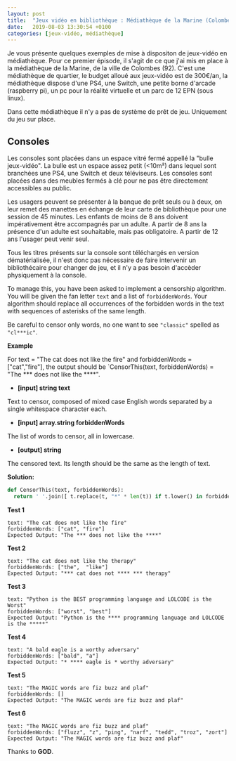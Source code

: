 ```yaml
---
layout: post
title:  "Jeux vidéo en bibliothèque : Médiathèque de la Marine (Colombes, 92)"
date:   2019-08-03 13:30:54 +0100
categories: [jeux-vidéo, médiathèque]
---
```


Je vous présente quelques exemples de mise à dispositon de jeux-vidéo en médiathèque. Pour ce premier épisode, il s'agit de ce que j'ai mis en place à la médiathèque de la Marine, de la ville de Colombes (92). C'est une médiathèque de quartier, le budget alloué aux jeux-vidéo est de 300€/an, la médiathèque dispose d'une PS4, une Switch, une petite borne d'arcade (raspberry pi), un pc pour la réalité virtuelle et un parc de 12 EPN (sous linux).

Dans cette médiathèque il n'y a pas de système de prêt de jeu. Uniquement du jeu sur place.

## Consoles

Les consoles sont placées dans un espace vitré fermé appellé la "bulle jeux-vidéo". La bulle est un espace assez petit (<10m²) dans lequel sont branchées une PS4, une Switch et deux téléviseurs. Les consoles sont placées dans des meubles fermés à clé pour ne pas être directement accessibles au public.

Les usagers peuvent se présenter à la banque de prêt seuls ou à deux, on leur remet des manettes en échange de leur carte de bibliothèque pour une session de 45 minutes. Les enfants de moins de 8 ans doivent impérativement être accompagnés par un adulte. A partir de 8 ans la présence d'un adulte est souhaitable, mais pas obligatoire. A partir de 12 ans l'usager peut venir seul.

Tous les titres présents sur la console sont téléchargés en version dématérialisée, il n'est donc pas nécessaire de faire intervenir un bibliothécaire pour changer de jeu, et il n'y a pas besoin d'accèder physiquement à la console.



To manage this, you have been asked to implement a censorship algorithm. You will be given the fan letter `text` and a list of `forbiddenWords`. Your algorithm should replace all occurrences of the forbidden words in the text with sequences of asterisks of the same length.

Be careful to censor only words, no one want to see `"classic"` spelled as `"cl***ic"`.

**Example**

For text = "The cat does not like the fire" and
forbiddenWords = ["cat","fire"], the output should be
`CensorThis(text, forbiddenWords) = "The *** does not like the ****".

* **[input] string text**

Text to censor, composed of mixed case English words separated by a single whitespace character each.

* **[input] array.string forbiddenWords**

The list of words to censor, all in lowercase.

* **[output] string**

The censored text. Its length should be the same as the length of text.

**Solution:**

```python
def CensorThis(text, forbiddenWords):
  return ' '.join([ t.replace(t, "*" * len(t)) if t.lower() in forbiddenWords else t for t in text.split() ])
```

**Test 1**

```
text: "The cat does not like the fire"
forbiddenWords: ["cat", "fire"]
Expected Output: "The *** does not like the ****"
```

**Test 2**

```
text: "The cat does not like the therapy"
forbiddenWords: ["the",  "like"]
Expected Output: "*** cat does not **** *** therapy"
```

**Test 3**

```
text: "Python is the BEST programming language and LOLCODE is the Worst"
forbiddenWords: ["worst", "best"]
Expected Output: "Python is the **** programming language and LOLCODE is the *****"
```

**Test 4**

```
text: "A bald eagle is a worthy adversary"
forbiddenWords: ["bald", "a"]
Expected Output: "* **** eagle is * worthy adversary"
```

**Test 5**

```
text: "The MAGIC words are fiz buzz and plaf"
forbiddenWords: []
Expected Output: "The MAGIC words are fiz buzz and plaf"
```

**Test 6**

```
text: "The MAGIC words are fiz buzz and plaf"
forbiddenWords: ["fluzz", "z", "ping", "narf", "tedd", "troz", "zort"]
Expected Output: "The MAGIC words are fiz buzz and plaf"
```

Thanks to **GOD**.
